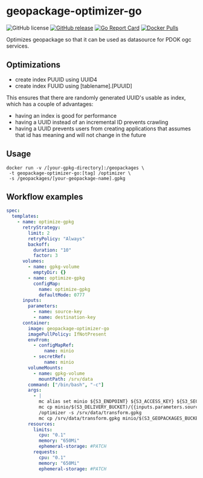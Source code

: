 # geopackage-optimizer-go

![GitHub license](https://img.shields.io/github/license/PDOK/geopackage-optimizer-go)
[![GitHub release](https://img.shields.io/github/release/PDOK/geopackage-optimizer-go.svg)](https://github.com/PDOK/geopackage-optimizer-go/releases)
[![Go Report Card](https://goreportcard.com/badge/PDOK/geopackage-optimizer-go)](https://goreportcard.com/report/PDOK/geopackage-optimizer-go)
[![Docker Pulls](https://img.shields.io/docker/pulls/pdok/geopackage-optimizer-go.svg)](https://hub.docker.com/r/pdok/geopackage-optimizer-go)

Optimizes geopackage so that it can be used as datasource for PDOK ogc services.

## Optimizations

* create index PUUID using UUID4
* create index FUUID using [tablename].[PUUID]

This ensures that there are randomly generated UUID's usable as index, which has
 a couple of advantages:

* having an index is good for performance
* having a UUID instead of an incremental ID prevents crawling
* having a UUID prevents users from creating applications that assumes that id
  has meaning and will not change in the future

## Usage

```docker
docker run -v /[your-gpkg-directory]:/geopackages \
 -t geopackage-optimizer-go:[tag] /optimizer \
 -s /geopackages/[your-geopackage-name].gpkg
```

## Workflow examples

```yaml
spec:
  templates:
    - name: optimize-gpkg
      retryStrategy:
        limit: 2
        retryPolicy: "Always"
        backoff:
          duration: "10"
          factor: 3
      volumes:
        - name: gpkg-volume
          emptyDir: {}
        - name: optimize-gpkg
          configMap:
            name: optimize-gpkg
            defaultMode: 0777
      inputs:
        parameters:
          - name: source-key
          - name: destination-key
      container:
        image: geopackage-optimizer-go
        imagePullPolicy: IfNotPresent
        envFrom:
          - configMapRef:
              name: minio
          - secretRef:
              name: minio
        volumeMounts:
          - name: gpkg-volume
            mountPath: /srv/data
        command: ["/bin/bash", "-c"]
        args:
          - |
            mc alias set minio ${S3_ENDPOINT} ${S3_ACCESS_KEY} ${S3_SECRET_KEY}
            mc cp minio/$(S3_DELIVERY_BUCKET)/{{inputs.parameters.source-key}} /srv/data/transform.gpkg
            /optimizer -s /srv/data/transform.gpkg
            mc cp /srv/data/transform.gpkg minio/$(S3_GEOPACKAGES_BUCKET)/{{inputs.parameters.destination-key}}
        resources:
          limits:
            cpu: "0.1"
            memory: "650Mi"
            ephemeral-storage: #PATCH
          requests:
            cpu: "0.1"
            memory: "650Mi"
            ephemeral-storage: #PATCH
```
